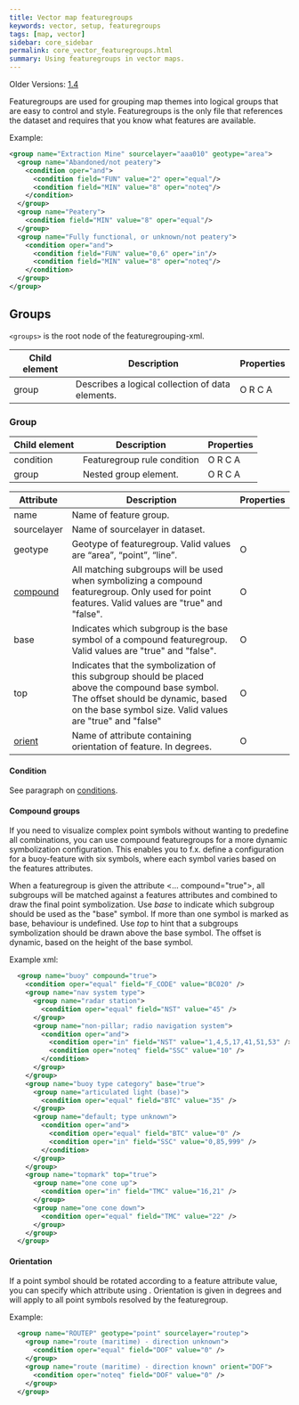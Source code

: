 ```yaml
---
title: Vector map featuregroups
keywords: vector, setup, featuregroups
tags: [map, vector]
sidebar: core_sidebar
permalink: core_vector_featuregroups.html
summary: Using featuregroups in vector maps. 
---
```


Older Versions: [1.4](./core_vector_featuregroups_v1.4.html)

Featuregroups are used for grouping map themes into logical groups that are easy to control and style. Featuregroups is the only file that references the dataset and requires that you know what features are available.

Example:

```xml
<group name="Extraction Mine" sourcelayer="aaa010" geotype="area">
  <group name="Abandoned/not peatery">
    <condition oper="and">
      <condition field="FUN" value="2" oper="equal"/>
      <condition field="MIN" value="8" oper="noteq"/>
    </condition>
  </group>
  <group name="Peatery">
    <condition field="MIN" value="8" oper="equal"/>
  </group>
  <group name="Fully functional, or unknown/not peatery">
    <condition oper="and">
      <condition field="FUN" value="0,6" oper="in"/>
      <condition field="MIN" value="8" oper="noteq"/>
    </condition>
  </group>
</group>
```

##  Groups

`<groups>` is the root node of the featuregrouping-xml.

 | Child element | Description                                      | Properties | 
 | ------------- | -----------                                      | ---------- | 
 | group         | Describes a logical collection of data elements. | O R C A    | 

### Group

 | Child element | Description                 | Properties | 
 | ------------- | -----------                 | ---------- | 
 | condition     | Featuregroup rule condition | O R C A    | 
 | group         | Nested group element.       | O R C A    | 

 | Attribute                    | Description                                                                                                                                                                                         | Properties | 
 | ---------                    | -----------                                                                                                                                                                                         | ---------- | 
 | name                         | Name of feature group.                                                                                                                                                                              |            | 
 | sourcelayer                  | Name of sourcelayer in dataset.                                                                                                                                                                     |            | 
 | geotype                      | Geotype of featuregroup. Valid values are “area”, “point”, “line”.                                                                                                                      | O          | 
 | [compound](#compound-groups) | All matching subgroups will be used when symbolizing a compound featuregroup. Only used for point features. Valid values are "true" and "false".                                                    | O          | 
 | base                         | Indicates which subgroup is the base symbol of a compound featuregroup. Valid values are "true" and "false".                                                                                        | O          | 
 | top                          | Indicates that the symbolization of this subgroup should be placed above the compound base symbol. The offset should be dynamic, based on the base symbol size. Valid values are "true" and "false" | O          | 
 | [orient](#orientation)       | Name of attribute containing orientation of feature. In degrees.                                                                                                                                    | O          | 

#### Condition

See paragraph on [conditions](./core_vector_symbolization.html#condition).

#### Compound groups

If you need to visualize complex point symbols without wanting to predefine all combinations, you can use compound featuregroups for a more dynamic symbolization configuration. This enables you to f.x. define a configuration for a buoy-feature with six symbols, where each symbol varies based on the features attributes.

When a featuregroup is given the attribute <... compound="true">, all subgroups will be matched against a features attributes and combined to draw the final point symbolization.
Use *base* to indicate which subgroup should be used as the "base" symbol. If more than one symbol is marked as base, behaviour is undefined.
Use *top* to hint that a subgroups symbolization should be drawn above the base symbol. The offset is dynamic, based on the height of the base symbol. 

Example xml:

```xml
  <group name="buoy" compound="true">
    <condition oper="equal" field="F_CODE" value="BC020" />
    <group name="nav system type">
      <group name="radar station">
        <condition oper="equal" field="NST" value="45" />
      </group>
      <group name="non-pillar; radio navigation system">
        <condition oper="and">
          <condition oper="in" field="NST" value="1,4,5,17,41,51,53" />
          <condition oper="noteq" field="SSC" value="10" />
        </condition>
      </group>                                                
    </group>
    <group name="buoy type category" base="true">
      <group name="articulated light (base)">
        <condition oper="equal" field="BTC" value="35" />
      </group>
      <group name="default; type unknown">
        <condition oper="and">
          <condition oper="equal" field="BTC" value="0" />
          <condition oper="in" field="SSC" value="0,85,999" />
        </condition>
      </group>
    </group>
    <group name="topmark" top="true">
      <group name="one cone up">
        <condition oper="in" field="TMC" value="16,21" />
      </group>
      <group name="one cone down">
        <condition oper="equal" field="TMC" value="22" />
      </group>
    </group>
  </group>
```

#### Orientation

If a point symbol should be rotated according to a feature attribute value, you can specify which attribute using <group orient="[attribute]">. Orientation is given in degrees and will apply to all point symbols resolved by the featuregroup.

Example:

```xml
  <group name="ROUTEP" geotype="point" sourcelayer="routep">
    <group name="route (maritime) - direction unknown">
      <condition oper="equal" field="DOF" value="0" />
    </group>
    <group name="route (maritime) - direction known" orient="DOF">
      <condition oper="noteq" field="DOF" value="0" />
    </group>
  </group>
```

